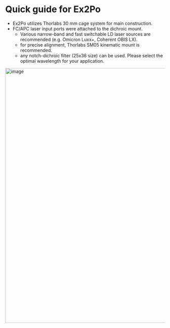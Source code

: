 # Quick guide for Ex2Po
 - Ex2Po utilizes Thorlabs 30 mm cage system for main construction.
 - FC/APC laser input ports were attached to the dichroic mount.
   - Various narrow-band and fast switchable LD laser sources are recommended (e.g. Omicron Luxx+, Coherent OBIS LX).
   - for precise alignment, Thorlabs SM05 kinematic mount is recommended.
   - any notch-dichroic filter (25x36 size) can be used. Please select the optimal wavelength for your application.

<img width="805" alt="image" src="https://github.com/user-attachments/assets/41eaa3ad-28df-45d3-adf3-b2cd92b9bd5a">
